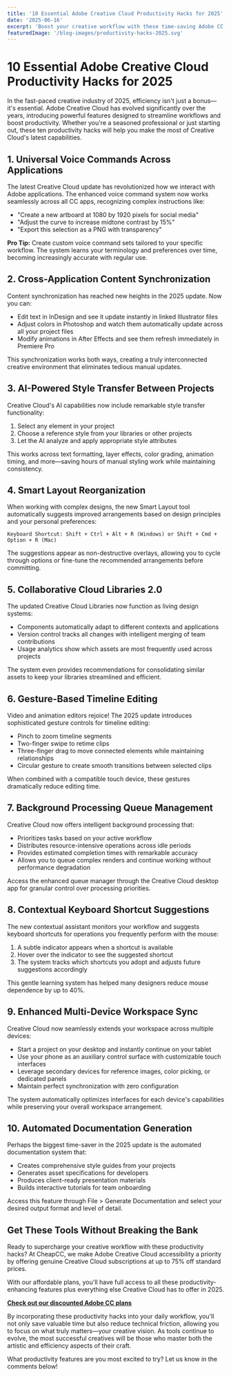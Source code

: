 ```yaml
---
title: '10 Essential Adobe Creative Cloud Productivity Hacks for 2025'
date: '2025-06-16'
excerpt: 'Boost your creative workflow with these time-saving Adobe CC productivity hacks for 2025. Master the latest shortcuts, automation techniques, and collaboration tools to work smarter, not harder.'
featuredImage: '/blog-images/productivity-hacks-2025.svg'
---
```


# 10 Essential Adobe Creative Cloud Productivity Hacks for 2025

In the fast-paced creative industry of 2025, efficiency isn't just a bonus—it's essential. Adobe Creative Cloud has evolved significantly over the years, introducing powerful features designed to streamline workflows and boost productivity. Whether you're a seasoned professional or just starting out, these ten productivity hacks will help you make the most of Creative Cloud's latest capabilities.

## 1. Universal Voice Commands Across Applications

The latest Creative Cloud update has revolutionized how we interact with Adobe applications. The enhanced voice command system now works seamlessly across all CC apps, recognizing complex instructions like:

- "Create a new artboard at 1080 by 1920 pixels for social media"
- "Adjust the curve to increase midtone contrast by 15%"
- "Export this selection as a PNG with transparency"

**Pro Tip:** Create custom voice command sets tailored to your specific workflow. The system learns your terminology and preferences over time, becoming increasingly accurate with regular use.

## 2. Cross-Application Content Synchronization

Content synchronization has reached new heights in the 2025 update. Now you can:

- Edit text in InDesign and see it update instantly in linked Illustrator files
- Adjust colors in Photoshop and watch them automatically update across all your project files
- Modify animations in After Effects and see them refresh immediately in Premiere Pro

This synchronization works both ways, creating a truly interconnected creative environment that eliminates tedious manual updates.

## 3. AI-Powered Style Transfer Between Projects

Creative Cloud's AI capabilities now include remarkable style transfer functionality:

1. Select any element in your project
2. Choose a reference style from your libraries or other projects
3. Let the AI analyze and apply appropriate style attributes

This works across text formatting, layer effects, color grading, animation timing, and more—saving hours of manual styling work while maintaining consistency.

## 4. Smart Layout Reorganization

When working with complex designs, the new Smart Layout tool automatically suggests improved arrangements based on design principles and your personal preferences:

```
Keyboard Shortcut: Shift + Ctrl + Alt + R (Windows) or Shift + Cmd + Option + R (Mac)
```

The suggestions appear as non-destructive overlays, allowing you to cycle through options or fine-tune the recommended arrangements before committing.

## 5. Collaborative Cloud Libraries 2.0

The updated Creative Cloud Libraries now function as living design systems:

- Components automatically adapt to different contexts and applications
- Version control tracks all changes with intelligent merging of team contributions
- Usage analytics show which assets are most frequently used across projects

The system even provides recommendations for consolidating similar assets to keep your libraries streamlined and efficient.

## 6. Gesture-Based Timeline Editing

Video and animation editors rejoice! The 2025 update introduces sophisticated gesture controls for timeline editing:

- Pinch to zoom timeline segments
- Two-finger swipe to retime clips
- Three-finger drag to move connected elements while maintaining relationships
- Circular gesture to create smooth transitions between selected clips

When combined with a compatible touch device, these gestures dramatically reduce editing time.

## 7. Background Processing Queue Management

Creative Cloud now offers intelligent background processing that:

- Prioritizes tasks based on your active workflow
- Distributes resource-intensive operations across idle periods
- Provides estimated completion times with remarkable accuracy
- Allows you to queue complex renders and continue working without performance degradation

Access the enhanced queue manager through the Creative Cloud desktop app for granular control over processing priorities.

## 8. Contextual Keyboard Shortcut Suggestions

The new contextual assistant monitors your workflow and suggests keyboard shortcuts for operations you frequently perform with the mouse:

1. A subtle indicator appears when a shortcut is available
2. Hover over the indicator to see the suggested shortcut
3. The system tracks which shortcuts you adopt and adjusts future suggestions accordingly

This gentle learning system has helped many designers reduce mouse dependence by up to 40%.

## 9. Enhanced Multi-Device Workspace Sync

Creative Cloud now seamlessly extends your workspace across multiple devices:

- Start a project on your desktop and instantly continue on your tablet
- Use your phone as an auxiliary control surface with customizable touch interfaces
- Leverage secondary devices for reference images, color picking, or dedicated panels
- Maintain perfect synchronization with zero configuration

The system automatically optimizes interfaces for each device's capabilities while preserving your overall workspace arrangement.

## 10. Automated Documentation Generation

Perhaps the biggest time-saver in the 2025 update is the automated documentation system that:

- Creates comprehensive style guides from your projects
- Generates asset specifications for developers
- Produces client-ready presentation materials
- Builds interactive tutorials for team onboarding

Access this feature through File > Generate Documentation and select your desired output format and level of detail.

## Get These Tools Without Breaking the Bank

Ready to supercharge your creative workflow with these productivity hacks? At CheapCC, we make Adobe Creative Cloud accessibility a priority by offering genuine Creative Cloud subscriptions at up to 75% off standard prices.

With our affordable plans, you'll have full access to all these productivity-enhancing features plus everything else Creative Cloud has to offer in 2025.

[**Check out our discounted Adobe CC plans**](/#pricing)

By incorporating these productivity hacks into your daily workflow, you'll not only save valuable time but also reduce technical friction, allowing you to focus on what truly matters—your creative vision. As tools continue to evolve, the most successful creatives will be those who master both the artistic and efficiency aspects of their craft.

What productivity features are you most excited to try? Let us know in the comments below!
